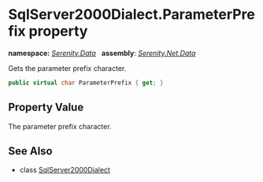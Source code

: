 # SqlServer2000Dialect.ParameterPrefix property
**namespace:** *[Serenity.Data](../../README.md#serenity.data-namespace)*   **assembly**: *[Serenity.Net.Data](../../README.md)*

Gets the parameter prefix character.

```csharp
public virtual char ParameterPrefix { get; }
```

## Property Value

The parameter prefix character.

## See Also

* class [SqlServer2000Dialect](../SqlServer2000Dialect.md)